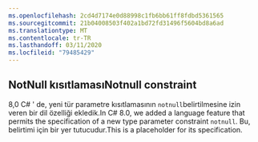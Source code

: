 ```yaml
---
ms.openlocfilehash: 2cd4d7174e0d88998c1fb6bb61ff8fdbd5361565
ms.sourcegitcommit: 21b04008503f402a1bd72fd31496f5604bd8a6ad
ms.translationtype: MT
ms.contentlocale: tr-TR
ms.lasthandoff: 03/11/2020
ms.locfileid: "79485429"
---
```

## <a name="notnull-constraint"></a><span data-ttu-id="cd9a3-101">NotNull kısıtlaması</span><span class="sxs-lookup"><span data-stu-id="cd9a3-101">Notnull constraint</span></span>

<span data-ttu-id="cd9a3-102">8,0 C# ' de, yeni tür parametre kısıtlamasının `notnull`belirtilmesine izin veren bir dil özelliği ekledik.</span><span class="sxs-lookup"><span data-stu-id="cd9a3-102">In C# 8.0, we added a language feature that permits the specification of a new type parameter constraint `notnull`.</span></span> <span data-ttu-id="cd9a3-103">Bu, belirtimi için bir yer tutucudur.</span><span class="sxs-lookup"><span data-stu-id="cd9a3-103">This is a placeholder for its specification.</span></span>
